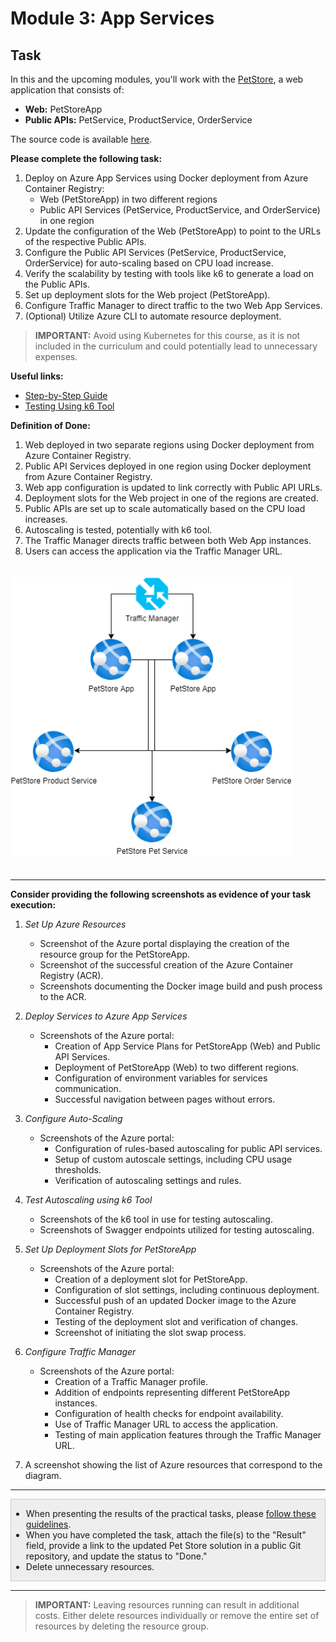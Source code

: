 # Module 3: App Services

## Task

In this and the upcoming modules, you'll work with the [PetStore](../../../README.md), a web application that consists of:

- **Web:** PetStoreApp
- **Public APIs:** PetService, ProductService, OrderService

The source code is available [here](../../../petstore).

**Please complete the following task:**

1. Deploy on Azure App Services using Docker deployment from Azure Container Registry:
   - Web (PetStoreApp) in two different regions
   - Public API Services (PetService, ProductService, and OrderService) in one region
2. Update the configuration of the Web (PetStoreApp) to point to the URLs of the respective Public APIs.
3. Configure the Public API Services (PetService, ProductService, OrderService) for auto-scaling based on CPU load increase.
4. Verify the scalability by testing with tools like k6 to generate a load on the Public APIs.
5. Set up deployment slots for the Web project (PetStoreApp).
6. Configure Traffic Manager to direct traffic to the two Web App Services.
7. (Optional) Utilize Azure CLI to automate resource deployment.

>**IMPORTANT:** Avoid using Kubernetes for this course, as it is not included in the curriculum and could potentially lead to unnecessary expenses.

**Useful links:**

- [Step-by-Step Guide](guides/step-by-step-guide/step-by-step-guide.md)
- [Testing Using k6 Tool](guides/using-k6/using-k6.md)

**Definition of Done:**

1. Web deployed in two separate regions using Docker deployment from Azure Container Registry.
2. Public API Services deployed in one region using Docker deployment from Azure Container Registry.
3. Web app configuration is updated to link correctly with Public API URLs.
4. Deployment slots for the Web project in one of the regions are created.
5. Public APIs are set up to scale automatically based on the CPU load increases.
6. Autoscaling is tested, potentially with k6 tool.
7. The Traffic Manager directs traffic between both Web App instances.
8. Users can access the application via the Traffic Manager URL.

<img src="images/scheme.png" width="450" style="margin: 20px 0; display: inline-block;"/>

<hr>

**Consider providing the following screenshots as evidence of your task execution:**

1. *Set Up Azure Resources*
   - Screenshot of the Azure portal displaying the creation of the resource group for the PetStoreApp.
   - Screenshot of the successful creation of the Azure Container Registry (ACR).
   - Screenshots documenting the Docker image build and push process to the ACR.

2. *Deploy Services to Azure App Services*
   - Screenshots of the Azure portal:
      - Creation of App Service Plans for PetStoreApp (Web) and Public API Services.
      - Deployment of PetStoreApp (Web) to two different regions.
      - Configuration of environment variables for services communication.
      - Successful navigation between pages without errors.

3. *Configure Auto-Scaling*
   - Screenshots of the Azure portal:
      - Configuration of rules-based autoscaling for public API services.
      - Setup of custom autoscale settings, including CPU usage thresholds.
      - Verification of autoscaling settings and rules.

4. *Test Autoscaling using k6 Tool*
   - Screenshots of the k6 tool in use for testing autoscaling.
   - Screenshots of Swagger endpoints utilized for testing autoscaling.

5. *Set Up Deployment Slots for PetStoreApp*
   - Screenshots of the Azure portal:
      - Creation of a deployment slot for PetStoreApp.
      - Configuration of slot settings, including continuous deployment.
      - Successful push of an updated Docker image to the Azure Container Registry.
      - Testing of the deployment slot and verification of changes.
      - Screenshot of initiating the slot swap process.

6. *Configure Traffic Manager*
   - Screenshots of the Azure portal:
      - Creation of a Traffic Manager profile.
      - Addition of endpoints representing different PetStoreApp instances.
      - Configuration of health checks for endpoint availability.
      - Use of Traffic Manager URL to access the application.
      - Testing of main application features through the Traffic Manager URL.

7. A screenshot showing the list of Azure resources that correspond to the diagram.

<hr>

<div style="border: 1px solid #ccc; background-color: #eee;">
  <ul>
    <li>When presenting the results of the practical tasks, please <a href="../common/presenting-results/presenting-results.md">follow these guidelines</a>.</li>
    <li>When you have completed the task, attach the file(s) to the "Result" field, provide a link to the updated Pet Store solution in a public Git repository, and update the status to "Done."</li>
    <li>Delete unnecessary resources.</li>
  </ul>
</div>
<hr>

>**IMPORTANT:** Leaving resources running can result in additional costs. Either delete resources individually or remove the entire set of resources by deleting the resource group.
